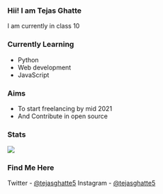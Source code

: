 ### Hii! I am Tejas Ghatte
I am currently in class 10

### Currently Learning
- Python
- Web development
- JavaScript

### Aims
- To start freelancing by mid 2021
- And Contribute in open source

### Stats
<img src="https://github-readme-stats.vercel.app/api?username=TejasGhatte&&show_icons=true&title_color=ffffff&icon_color=bb2acf&text_color=daf7dc&bg_color=151515">

### Find Me Here
Twitter - [@tejasghatte5](https://twitter.com/tejasghatte5)
Instagram - [@tejasghatte5](https://www.instagram.com/tejasghatte5/)
<!--
**TejasGhatte/TejasGhatte** is a ✨ _special_ ✨ repository because its `README.md` (this file) appears on your GitHub profile.

Here are some ideas to get you started:

- 🔭 I’m currently working on ...
- 🌱 I’m currently learning ...
- 👯 I’m looking to collaborate on ...
- 🤔 I’m looking for help with ...
- 💬 Ask me about ...
- 📫 How to reach me: ...
- 😄 Pronouns: ...
- ⚡ Fun fact: ...
-->
